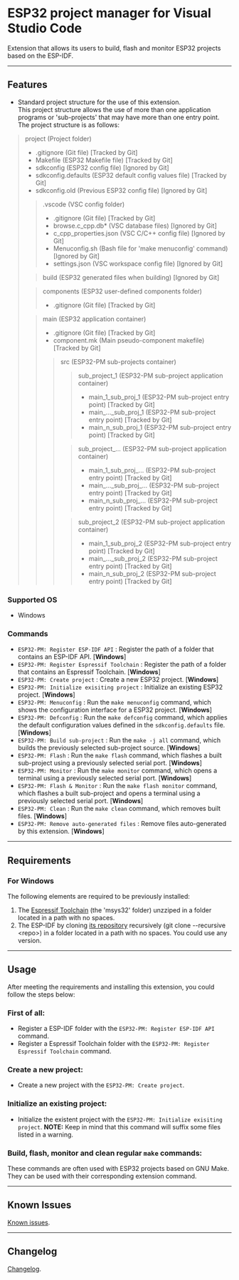 <!-- ** DOCUMENTATION STEPS ** -->
<!-- STEP1: Update README.md -->
<!-- STEP2: Update CHANGELOG.md -->

<!-- TODO: Add MSYS32_PATH and IDF_PATH existence checking for projects. -->

# ESP32 project manager for Visual Studio Code

Extension that allows its users to build, flash and monitor ESP32 projects based on the ESP-IDF.

----------

## Features

- Standard project structure for the use of this extension.\
This project structure allows the use of more than one application programs or 'sub-projects' that may have more than one entry point.\
The project structure is as follows:

>project (Project folder)
>- .gitignore (Git file) [Tracked by Git]
>- Makefile (ESP32 Makefile file) [Tracked by Git]
>- sdkconfig (ESP32 config file) [Ignored by Git]
>- sdkconfig.defaults (ESP32 default config values file) [Tracked by Git]
>- sdkconfig.old (Previous ESP32 config file) [Ignored by Git]
>>.vscode (VSC config folder)
>>- .gitignore (Git file) [Tracked by Git]
>>- browse.c_cpp.db* (VSC database files) [Ignored by Git]
>>- c_cpp_properties.json (VSC C/C++ config file) [Ignored by Git]
>>- Menuconfig.sh (Bash file for 'make menuconfig' command) [Ignored by Git]
>>- settings.json (VSC workspace config file) [Ignored by Git]
>
>>build (ESP32 generated files when building) [Ignored by Git]
>
>>components (ESP32 user-defined components folder)
>>- .gitignore (Git file) [Tracked by Git]
>
>>main (ESP32 application container)
>>- .gitignore (Git file) [Tracked by Git]
>>- component.mk (Main pseudo-component makefile) [Tracked by Git]
>>>src (ESP32-PM sub-projects container)
>>>>sub_project_1 (ESP32-PM sub-project application container)
>>>>- main_1_sub_proj_1 (ESP32-PM sub-project entry point) [Tracked by Git]
>>>>- main_..._sub_proj_1 (ESP32-PM sub-project entry point) [Tracked by Git]
>>>>- main_n_sub_proj_1 (ESP32-PM sub-project entry point) [Tracked by Git]
>>>
>>>>sub_project_... (ESP32-PM sub-project application container)
>>>>- main_1_sub_proj_... (ESP32-PM sub-project entry point) [Tracked by Git]
>>>>- main_...\_sub_proj\_... (ESP32-PM sub-project entry point) [Tracked by Git]
>>>>- main_n_sub_proj_... (ESP32-PM sub-project entry point) [Tracked by Git]
>>>
>>>>sub_project_2 (ESP32-PM sub-project application container)
>>>>- main_1_sub_proj_2 (ESP32-PM sub-project entry point) [Tracked by Git]
>>>>- main_..._sub_proj_2 (ESP32-PM sub-project entry point) [Tracked by Git]
>>>>- main_n_sub_proj_2 (ESP32-PM sub-project entry point) [Tracked by Git]

### Supported OS

- Windows

### Commands

- `ESP32-PM: Register ESP-IDF API` : Register the path of a folder that contains an ESP-IDF API. [**Windows**]
- `ESP32-PM: Register Espressif Toolchain` : Register the path of a folder that contains an Espressif Toolchain. [**Windows**]
- `ESP32-PM: Create project` : Create a new ESP32 project. [**Windows**]
- `ESP32-PM: Initialize exisiting project` : Initialize an existing ESP32 project. [**Windows**]
- `ESP32-PM: Menuconfig` : Run the `make menuconfig` command, which shows the configuration interface for a ESP32 project. [**Windows**]
- `ESP32-PM: Defconfig` : Run the `make defconfig` command, which applies the default configuration values defined in the `sdkconfig.defaults` file. [**Windows**]
- `ESP32-PM: Build sub-project` : Run the `make -j all` command, which builds the previously selected sub-project source. [**Windows**]
- `ESP32-PM: Flash` : Run the `make flash` command, which flashes a built sub-project using a previously selected serial port. [**Windows**]
- `ESP32-PM: Monitor` : Run the `make monitor` command, which opens a terminal using a previously selected serial port. [**Windows**]
- `ESP32-PM: Flash & Monitor` : Run the `make flash monitor` command, which flashes a built sub-project and opens a terminal using a previously selected serial port. [**Windows**]
- `ESP32-PM: Clean` : Run the `make clean` command, which removes built files. [**Windows**]
- `ESP32-PM: Remove auto-generated files` : Remove files auto-generated by this extension. [**Windows**]

----------

## Requirements

### For Windows

The following elements are required to be previously installed:

1. The [Espressif Toolchain](https://dl.espressif.com/dl/esp32_win32_msys2_environment_and_toolchain-20190611.zip) (the 'msys32' folder) unzziped in a folder located in a path with no spaces.
2. The ESP-IDF by cloning [its repository](https://github.com/espressif/esp-idf) recursively (git clone --recursive \<repo\>) in a folder located in a path with no spaces. You could use any version.

----------

## Usage

After meeting the requirements and installing this extension, you could follow the steps below:

### First of all:
- Register a ESP-IDF folder with the `ESP32-PM: Register ESP-IDF API` command.
- Register a Espressif Toolchain folder with the `ESP32-PM: Register Espressif Toolchain` command.

### Create a new project:
- Create a new project with the `ESP32-PM: Create project`.

### Initialize an existing project:
- Initialize the existent project with the `ESP32-PM: Initialize exisiting project`.
**NOTE:** Keep in mind that this command will suffix some files listed in a warning.

### Build, flash, monitor and clean regular `make` commands:
These commands are often used with ESP32 projects based on GNU Make. They can be used with their corresponding extension command.

----------

## Known Issues

[Known issues](https://github.com/mrverdant13/esp32-pm-vsc-extension/issues).

----------

## Changelog

[Changelog](https://github.com/mrverdant13/esp32-pm-vsc-extension/blob/master/CHANGELOG.md).